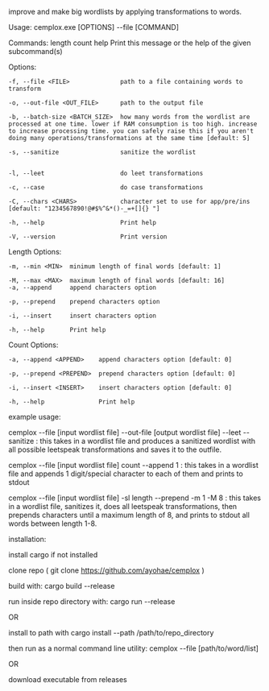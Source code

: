 improve and make big wordlists by applying transformations to words. 

Usage: cemplox.exe [OPTIONS] --file <FILE> [COMMAND]

Commands:
  length
  count
  help    Print this message or the help of the given subcommand(s)

Options:
  
    -f, --file <FILE>              path to a file containing words to transform
    
    -o, --out-file <OUT_FILE>      path to the output file
    
    -b, --batch-size <BATCH_SIZE>  how many words from the wordlist are processed at one time. lower if RAM consumption is too high. increase to increase processing time. you can safely raise this if you aren't doing many operations/transformations at the same time [default: 5]
    
    -s, --sanitize                 sanitize the wordlist
    
    
    -l, --leet                     do leet transformations
    
    -c, --case                     do case transformations
    
    -C, --chars <CHARS>            character set to use for app/pre/ins [default: "1234567890!@#$%^&*()-_=+[]{} "]
    
    -h, --help                     Print help
    
    -V, --version                  Print version

  
  Length Options:
    
    -m, --min <MIN>  minimum length of final words [default: 1]
    
    -M, --max <MAX>  maximum length of final words [default: 16]
    -a, --append     append characters option
    
    -p, --prepend    prepend characters option
    
    -i, --insert     insert characters option
    
    -h, --help       Print help

  Count Options:
    
    -a, --append <APPEND>    append characters option [default: 0]
    
    -p, --prepend <PREPEND>  prepend characters option [default: 0]
    
    -i, --insert <INSERT>    insert characters option [default: 0]
    
    -h, --help               Print help



example usage:

cemplox --file [input wordlist file] --out-file [output wordlist file] --leet --sanitize : this takes in a wordlist file and produces a sanitized wordlist with all possible leetspeak transformations and saves it to the outfile.

cemplox --file [input wordlist file] count --append 1 : this takes in a wordlist file and appends 1 digit/special character to each of them and prints to stdout

cemplox --file [input wordlist file] -sl length --prepend -m 1 -M 8 : this takes in a wordlist file, sanitizes it, does all leetspeak transformations, then prepends characters until a maximum length of 8, and prints to stdout all words between length 1-8.

  installation:

  install cargo if not installed
  
  clone repo ( git clone https://github.com/ayohae/cemplox )
  
  build with: cargo build --release
  
  run inside repo directory with: cargo run --release
  
  OR
  
  install to path with cargo install --path /path/to/repo_directory 
  
  then run as a normal command line utility: cemplox --file [path/to/word/list]

  OR

  download executable from releases
